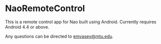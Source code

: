 # NaoRemoteControl
This is a remote control app for Nao built using Android.  Currently requires Android 4.4 or above.

Any questions can be directed to emvasey@mtu.edu.
